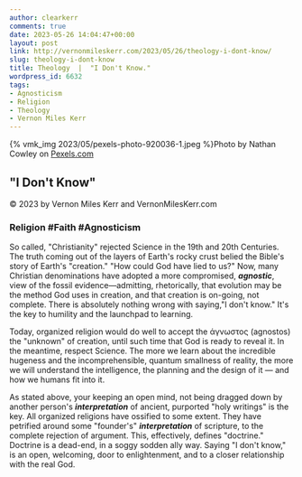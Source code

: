 ```yaml
---
author: clearkerr
comments: true
date: 2023-05-26 14:04:47+00:00
layout: post
link: http://vernonmileskerr.com/2023/05/26/theology-i-dont-know/
slug: theology-i-dont-know
title: Theology  |  "I Don't Know."
wordpress_id: 6632
tags:
- Agnosticism
- Religion
- Theology
- Vernon Miles Kerr
---
```



{% vmk_img 2023/05/pexels-photo-920036-1.jpeg %}Photo by Nathan Cowley on [Pexels.com](https://www.pexels.com/photo/shallow-focus-photography-of-man-wearing-red-polo-shirt-920036/)





## "I Don't Know"







© 2023 by Vernon Miles Kerr and VernonMilesKerr.com







### Religion #Faith #Agnosticism 







So called, "Christianity" rejected Science in the 19th and 20th Centuries. The truth coming out of the layers of Earth's rocky crust belied the Bible's story of Earth's "creation."  "How could God have lied to us?"  Now, many Christian denominations have adopted a more compromised, **_agnostic_**, view of the fossil evidence—admitting, rhetorically, that evolution may be the method God uses in creation, and that creation is on-going, not complete. There is absolutely nothing wrong with saying,"I don't know." It's the key to humility and the launchpad to learning.







  
Today, organized religion would do well to accept the άγνωστος (agnostos) the "unknown" of creation, until such time that God is ready to reveal it. In the meantime, respect Science.  The more we learn about the incredible hugeness and the incomprehensible, quantum smallness of reality, the more we will understand the intelligence, the planning and the design of it — and how we humans fit into it.  







As stated above, your keeping an open mind, not being dragged down by another person's **_interpretation_** of ancient, purported "holy writings" is the key. All organized religions have ossified to some extent. They have petrified around some "founder's" **_interpretation_** of scripture, to the complete rejection of argument. This, effectively, defines "doctrine." Doctrine is a dead-end, in a soggy sodden ally way. Saying "I don't know," is an open, welcoming, door to enlightenment, and to a closer relationship with the real God.



